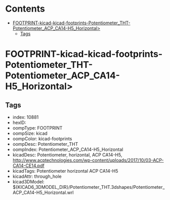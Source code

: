 



Contents
========

* [FOOTPRINT-kicad-kicad-footprints-Potentiometer_THT-Potentiometer_ACP_CA14-H5_Horizontal>](#footprint-kicad-kicad-footprints-potentiometer_tht-potentiometer_acp_ca14-h5_horizontal)
	* [Tags](#tags)

# FOOTPRINT-kicad-kicad-footprints-Potentiometer_THT-Potentiometer_ACP_CA14-H5_Horizontal>

## Tags

- index: 10881
- hexID: 
- oompType: FOOTPRINT
- oompSize: kicad
- oompColor: kicad-footprints
- oompDesc: Potentiometer_THT
- oompIndex: Potentiometer_ACP_CA14-H5_Horizontal
- kicadDesc: Potentiometer, horizontal, ACP CA14-H5, http://www.acptechnologies.com/wp-content/uploads/2017/10/03-ACP-CA14-CE14.pdf
- kicadTags: Potentiometer horizontal ACP CA14-H5
- kicadAttr: through_hole
- kicad3DModel: ${KICAD6_3DMODEL_DIR}/Potentiometer_THT.3dshapes/Potentiometer_ACP_CA14-H5_Horizontal.wrl
